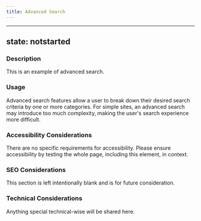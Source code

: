 ```yaml
---
title: Advanced Search
---
```


---
state: notstarted
---

### Description
This is an example of advanced search.

### Usage
Advanced search features allow a user to break down their desired search criteria by one or more categories. For simple sites, an advanced search may introduce too much complexity, making the user's search experience more difficult.

### Accessibility Considerations
There are no specific requirements for accessibility. Please ensure accessibility by testing the whole page, including this element, in context.

### SEO Considerations
This section is left intentionally blank and is for future consideration.

### Technical Considerations
Anything special technical-wise will be shared here.
